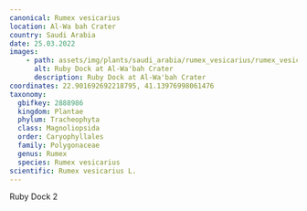 ```yaml
---
canonical: Rumex vesicarius
location: Al-Wa bah Crater
country: Saudi Arabia
date: 25.03.2022
images:
    - path: assets/img/plants/saudi_arabia/rumex_vesicarius/rumex_vesicarius_2.jpg
      alt: Ruby Dock at Al-Wa'bah Crater
      description: Ruby Dock at Al-Wa'bah Crater
coordinates: 22.901692692218795, 41.13976998061476
taxonomy:
  gbifkey: 2888986
  kingdom: Plantae
  phylum: Tracheophyta
  class: Magnoliopsida
  order: Caryophyllales
  family: Polygonaceae
  genus: Rumex
  species: Rumex vesicarius
scientific: Rumex vesicarius L.
---
```


Ruby Dock 2
